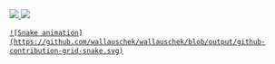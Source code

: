 <div>
<a href="https://github.com/wallauschek">
<img height="180em" src="https://github-readme-stats.vercel.app/api/top-langs/?username=wallauschek&layout=compact&langs_count=7&theme=dracula"/>
<img height="180em" src="https://github-readme-stats.vercel.app/api?username=wallauschek&show_icons=true&theme=dracula&include_all_commits=true&count_private=true"/>
</div>


    ![Snake animation](https://github.com/wallauschek/wallauschek/blob/output/github-contribution-grid-snake.svg)

